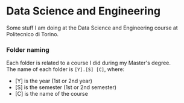 # Data Science and Engineering

Some stuff I am doing at the Data Science and Engineering course at Politecnico di Torino.

### Folder naming
Each folder is related to a course I did during my Master's degree.  
The name of each folder is `[Y].[S] [C]`, where:
- [Y] is the year (1st or 2nd year)
- [S] is the semester (1st or 2nd semester)
- [C] is the name of the course

